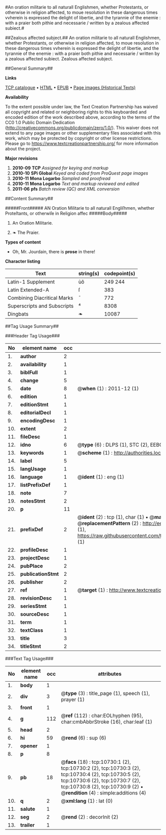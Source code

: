 #An oration militarie to all naturall Englishmen, whether Protestants, or otherwise in religion affected, to moue resolution in these dangerous times vvherein is expressed the delight of libertie, and the tyrannie of the enemie : with a praier both pithie and necessarie / written by a zealous affected subiect.#

##Zealous affected subject.##
An oration militarie to all naturall Englishmen, whether Protestants, or otherwise in religion affected, to moue resolution in these dangerous times vvherein is expressed the delight of libertie, and the tyrannie of the enemie : with a praier both pithie and necessarie / written by a zealous affected subiect.
Zealous affected subject.

##General Summary##

**Links**

[TCP catalogue](http://www.ota.ox.ac.uk/tcp/)  • 
[HTML](http://tei.it.ox.ac.uk/tcp/Texts-HTML/free/A68/A68519.html)  • 
[EPUB](http://tei.it.ox.ac.uk/tcp/Texts-EPUB/free/A68/A68519.epub) • 
[Page images (Historical Texts)](https://historicaltexts.jisc.ac.uk/eebo-22122149e)

**Availability**

To the extent possible under law, the Text Creation Partnership has waived all copyright and related or neighboring rights to this keyboarded and encoded edition of the work described above, according to the terms of the CC0 1.0 Public Domain Dedication (http://creativecommons.org/publicdomain/zero/1.0/). This waiver does not extend to any page images or other supplementary files associated with this work, which may be protected by copyright or other license restrictions. Please go to https://www.textcreationpartnership.org/ for more information about the project.

**Major revisions**

1. __2010-09__ __TCP__ *Assigned for keying and markup*
1. __2010-10__ __SPi Global__ *Keyed and coded from ProQuest page images*
1. __2010-11__ __Mona Logarbo__ *Sampled and proofread*
1. __2010-11__ __Mona Logarbo__ *Text and markup reviewed and edited*
1. __2011-06__ __pfs__ *Batch review (QC) and XML conversion*

##Content Summary##

#####Front#####
AN Oration Militarie to all naturall Engliſhmen, whether Proteſtants, or otherwiſe in Religion affec
#####Body#####

1. An Oration Militarie.

1. ❧ The Praier.

**Types of content**

  * Oh, Mr. Jourdain, there is **prose** in there!

**Character listing**


|Text|string(s)|codepoint(s)|
|---|---|---|
|Latin-1 Supplement|ùô|249 244|
|Latin Extended-A|ſ|383|
|Combining             Diacritical Marks|̄|772|
|Superscripts             and Subscripts|⁴|8308|
|Dingbats|❧|10087|

##Tag Usage Summary##

###Header Tag Usage###

|No|element name|occ|attributes|
|---|---|---|---|
|1.|__author__|2||
|2.|__availability__|1||
|3.|__biblFull__|1||
|4.|__change__|5||
|5.|__date__|8| @__when__ (1) : 2011-12 (1)|
|6.|__edition__|1||
|7.|__editionStmt__|1||
|8.|__editorialDecl__|1||
|9.|__encodingDesc__|1||
|10.|__extent__|2||
|11.|__fileDesc__|1||
|12.|__idno__|6| @__type__ (6) : DLPS (1), STC (2), EEBO-CITATION (1), OCLC (1), VID (1)|
|13.|__keywords__|1| @__scheme__ (1) : http://authorities.loc.gov/ (1)|
|14.|__label__|5||
|15.|__langUsage__|1||
|16.|__language__|1| @__ident__ (1) : eng (1)|
|17.|__listPrefixDef__|1||
|18.|__note__|7||
|19.|__notesStmt__|2||
|20.|__p__|11||
|21.|__prefixDef__|2| @__ident__ (2) : tcp (1), char (1)  •  @__matchPattern__ (2) : ([0-9\-]+):([0-9IVX]+) (1), (.+) (1)  •  @__replacementPattern__ (2) : http://eebo.chadwyck.com/downloadtiff?vid=$1&page=$2 (1), https://raw.githubusercontent.com/textcreationpartnership/Texts/master/tcpchars.xml#$1 (1)|
|22.|__profileDesc__|1||
|23.|__projectDesc__|1||
|24.|__pubPlace__|2||
|25.|__publicationStmt__|2||
|26.|__publisher__|2||
|27.|__ref__|1| @__target__ (1) : http://www.textcreationpartnership.org/docs/. (1)|
|28.|__revisionDesc__|1||
|29.|__seriesStmt__|1||
|30.|__sourceDesc__|1||
|31.|__term__|1||
|32.|__textClass__|1||
|33.|__title__|3||
|34.|__titleStmt__|2||


###Text Tag Usage###

|No|element name|occ|attributes|
|---|---|---|---|
|1.|__body__|1||
|2.|__div__|3| @__type__ (3) : title_page (1), speech (1), prayer (1)|
|3.|__front__|1||
|4.|__g__|112| @__ref__ (112) : char:EOLhyphen (95), char:cmbAbbrStroke (16), char:leaf (1)|
|5.|__head__|2||
|6.|__hi__|59| @__rend__ (6) : sup (6)|
|7.|__opener__|1||
|8.|__p__|8||
|9.|__pb__|18| @__facs__ (18) : tcp:10730:1 (2), tcp:10730:2 (2), tcp:10730:3 (2), tcp:10730:4 (2), tcp:10730:5 (2), tcp:10730:6 (2), tcp:10730:7 (2), tcp:10730:8 (2), tcp:10730:9 (2)  •  @__rendition__ (4) : simple:additions (4)|
|10.|__q__|2| @__xml:lang__ (1) : lat (0)|
|11.|__salute__|1||
|12.|__seg__|2| @__rend__ (2) : decorInit (2)|
|13.|__trailer__|1||
